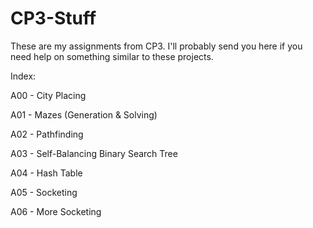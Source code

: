 # CP3-Stuff
These are my assignments from CP3.
I'll probably send you here if you need help on something similar to these projects.

Index:

A00 - City Placing

A01 - Mazes (Generation & Solving)

A02 - Pathfinding

A03 - Self-Balancing Binary Search Tree

A04 - Hash Table

A05 - Socketing

A06 - More Socketing
